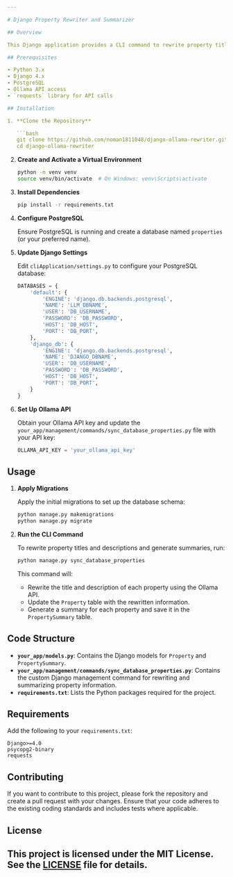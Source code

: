 ```yaml
---

# Django Property Rewriter and Summarizer

## Overview

This Django application provides a CLI command to rewrite property titles and descriptions and generate summaries using the Ollama API. It leverages Django ORM for database interactions and PostgreSQL for data storage.

## Prerequisites

- Python 3.x
- Django 4.x
- PostgreSQL
- Ollama API access
- `requests` library for API calls

## Installation

1. **Clone the Repository**

   ```bash
   git clone https://github.com/noman1811048/django-ollama-rewriter.git
   cd django-ollama-rewriter
   ```

2. **Create and Activate a Virtual Environment**

   ```bash
   python -m venv venv
   source venv/bin/activate  # On Windows: venv\Scripts\activate
   ```

3. **Install Dependencies**

   ```bash
   pip install -r requirements.txt
   ```

4. **Configure PostgreSQL**

   Ensure PostgreSQL is running and create a database named `properties` (or your preferred name).

5. **Update Django Settings**

   Edit `cliApplication/settings.py` to configure your PostgreSQL database:

   ```python
   DATABASES = {
       'default': {
           'ENGINE': 'django.db.backends.postgresql',
           'NAME': 'LLM_DBNAME',
           'USER': 'DB_USERNAME',
           'PASSWORD': 'DB_PASSWORD',
           'HOST': 'DB_HOST',
           'PORT': 'DB_PORT',
       },
       'django_db': {
           'ENGINE': 'django.db.backends.postgresql',
           'NAME': 'DJANGO_DBNAME',
           'USER': 'DB_USERNAME',
           'PASSWORD': 'DB_PASSWORD',
           'HOST': 'DB_HOST',
           'PORT': 'DB_PORT',
       }
   }
   ```

6. **Set Up Ollama API**

   Obtain your Ollama API key and update the `your_app/management/commands/sync_database_properties.py` file with your API key:

   ```python
   OLLAMA_API_KEY = 'your_ollama_api_key'
   ```

## Usage

1. **Apply Migrations**

   Apply the initial migrations to set up the database schema:

   ```bash
   python manage.py makemigrations
   python manage.py migrate
   ```

2. **Run the CLI Command**

   To rewrite property titles and descriptions and generate summaries, run:

   ```bash
   python manage.py sync_database_properties
   ```

   This command will:
   - Rewrite the title and description of each property using the Ollama API.
   - Update the `Property` table with the rewritten information.
   - Generate a summary for each property and save it in the `PropertySummary` table.

## Code Structure

- **`your_app/models.py`**: Contains the Django models for `Property` and `PropertySummary`.
- **`your_app/management/commands/sync_database_properties.py`**: Contains the custom Django management command for rewriting and summarizing property information.
- **`requirements.txt`**: Lists the Python packages required for the project.

## Requirements

Add the following to your `requirements.txt`:

```plaintext
Django>=4.0
psycopg2-binary
requests
```

## Contributing

If you want to contribute to this project, please fork the repository and create a pull request with your changes. Ensure that your code adheres to the existing coding standards and includes tests where applicable.

## License

This project is licensed under the MIT License. See the [LICENSE](LICENSE) file for details.
---
```

